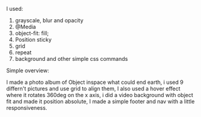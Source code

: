 I used: 
1. grayscale, blur and opacity
2. @Media
3. object-fit: fill;  
4. Position sticky
5. grid
6. repeat
7. background and other simple css commands

Simple overview:

I made a photo album of Object inspace what could end earth, i used 9 differn't pictures and use grid to align them, 
I also used a hover effect where it rotates 360deg on the x axis, i did a video background with object fit and made it position absolute,
I made a simple footer and nav with a little responsiveness.

